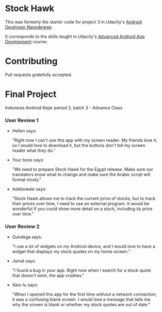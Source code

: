 # Stock Hawk

This was formerly the starter code for project 3 in Udacity's [Android Developer Nanodegree](https://www.udacity.com/course/android-developer-nanodegree-by-google--nd801).

It corresponds to the skills taught in Udacity's [Advanced Android App Development](https://www.udacity.com/course/advanced-android-app-development--ud855) course.

# Contributing

Pull requests gratefully accepted.

# Final Project

Indonesia Android Kejar period 3, batch 3 - Advance Class

### User Review 1

* Hellen says:

   "Right now I can't use this app with my screen reader. My friends love it, so I would love to download it, but the buttons don't tell my screen reader what they do."
   
* Your boss says:

   "We need to prepare Stock Hawk for the Egypt release. Make sure our translators know what to change and make sure the Arabic script will format nicely."
   
* Adebowale says:

   "Stock Hawk allows me to track the current price of stocks, but to track their prices over time, I need to use an external program. It would be wonderful if you could show more detail on a stock, including its price over time."

### User Review 2

* Gundega says:

   "I use a lot of widgets on my Android device, and I would love to have a widget that displays my stock quotes on my home screen."
   
* Jamal says:

   "I found a bug in your app. Right now when I search for a stock quote that doesn't exist, the app crashes."
   
* Xaio-lu says:

   "When I opened this app for the first time without a network connection, it was a confusing blank screen. I would love a message that tells me why the screen is blank or whether my stock quotes are out of date."
